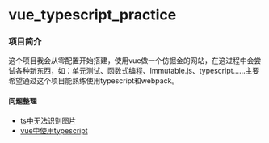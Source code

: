 # vue_typescript_practice

### 项目简介
这个项目我会从零配置开始搭建，使用vue做一个仿掘金的网站，在这过程中会尝试各种新东西，如：单元测试、函数式编程、Immutable.js、typescript......主要希望通过这个项目能熟练使用typescript和webpack。
#### 问题整理
* [ts中无法识别图片](https://github.com/smallmonsters/webpack_study/issues/7)
* [vue中使用typescript](https://github.com/smallmonsters/webpack_study/issues/8)
